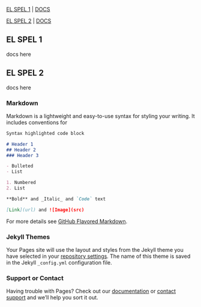 [EL SPEL 1](https://elspel.github.io/2/)  |  [DOCS](https://elspel.github.io/#el-spel-1)

[EL SPEL 2](https://elspel.github.io/2/)  |  [DOCS](https://elspel.github.io/#el-spel-2)

## EL SPEL 1
docs here

## EL SPEL 2
docs here

### Markdown

Markdown is a lightweight and easy-to-use syntax for styling your writing. It includes conventions for

```markdown
Syntax highlighted code block

# Header 1
## Header 2
### Header 3

- Bulleted
- List

1. Numbered
2. List

**Bold** and _Italic_ and `Code` text

[Link](url) and ![Image](src)
```

For more details see [GitHub Flavored Markdown](https://guides.github.com/features/mastering-markdown/).

### Jekyll Themes

Your Pages site will use the layout and styles from the Jekyll theme you have selected in your [repository settings](https://github.com/elspel/elspel.github.io/settings). The name of this theme is saved in the Jekyll `_config.yml` configuration file.

### Support or Contact

Having trouble with Pages? Check out our [documentation](https://help.github.com/categories/github-pages-basics/) or [contact support](https://github.com/contact) and we’ll help you sort it out.
